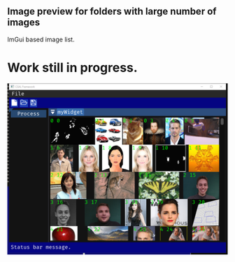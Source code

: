 ## Image preview for folders with large number of images ##
ImGui based image list.
# Work still in progress. #
![](pic1.png)


